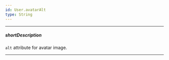 ```yaml
---
id: User.avatarAlt
type: String
---
```

---
##### shortDescription
`alt` attribute for avatar image.

---
<!-- Description goes here -->